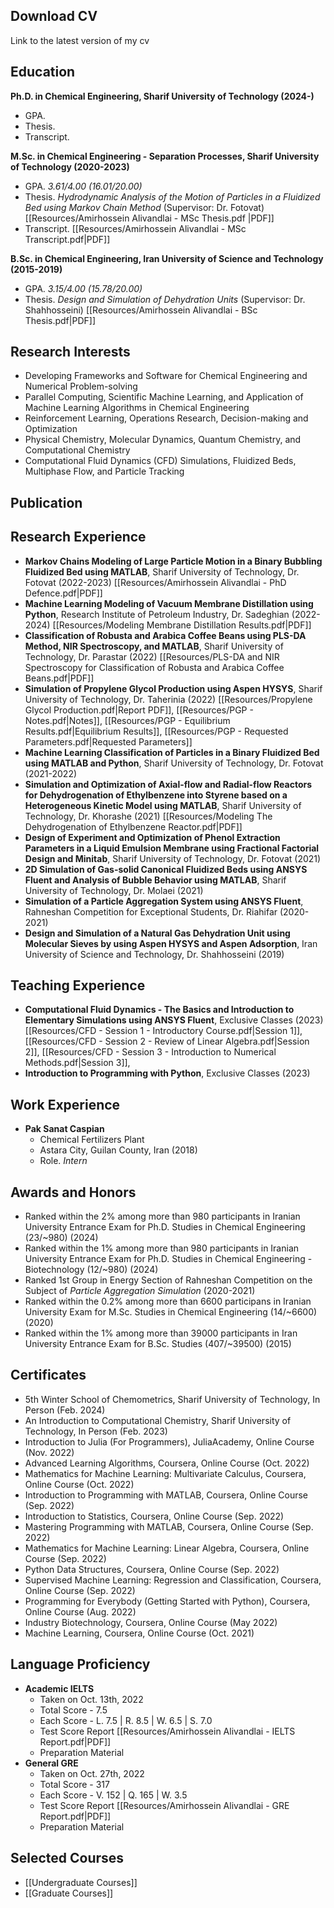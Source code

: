 
## Download CV

Link to the latest version of my cv


## Education

**Ph.D. in Chemical Engineering, Sharif University of Technology (2024-)**
- GPA.
- Thesis.
- Transcript.

**M.Sc. in Chemical Engineering - Separation Processes, Sharif University of Technology (2020-2023)**
- GPA. _3.61/4.00 (16.01/20.00)_
- Thesis. _Hydrodynamic Analysis of the Motion of Particles in a Fluidized Bed using Markov Chain Method_ (Supervisor: Dr. Fotovat) [[Resources/Amirhossein Alivandlai - MSc Thesis.pdf |PDF]]
- Transcript. [[Resources/Amirhossein Alivandlai - MSc Transcript.pdf|PDF]]

**B.Sc. in Chemical Engineering, Iran University of Science and Technology (2015-2019)**
- GPA. _3.15/4.00 (15.78/20.00)_
- Thesis. _Design and Simulation of Dehydration Units_ (Supervisor: Dr. Shahhosseini) [[Resources/Amirhossein Alivandlai - BSc Thesis.pdf|PDF]]

## Research Interests

- Developing Frameworks and Software for Chemical Engineering and Numerical Problem-solving
- Parallel Computing, Scientific Machine Learning, and Application of Machine Learning Algorithms in Chemical Engineering
- Reinforcement Learning, Operations Research, Decision-making and Optimization
- Physical Chemistry, Molecular Dynamics, Quantum Chemistry, and Computational Chemistry
- Computational Fluid Dynamics (CFD) Simulations, Fluidized Beds, Multiphase Flow, and Particle Tracking


## Publication



## Research Experience

- **Markov Chains Modeling of Large Particle Motion in a Binary Bubbling Fluidized Bed using MATLAB**, Sharif University of Technology, Dr. Fotovat (2022-2023) [[Resources/Amirhossein Alivandlai - PhD Defence.pdf|PDF]]
- **Machine Learning Modeling of Vacuum Membrane Distillation using Python**, Research Institute of Petroleum Industry, Dr. Sadeghian (2022-2024) [[Resources/Modeling Membrane Distillation Results.pdf|PDF]]
- **Classification of Robusta and Arabica Coffee Beans using PLS-DA Method, NIR Spectroscopy, and MATLAB**, Sharif University of Technology, Dr. Parastar (2022) [[Resources/PLS-DA and NIR Spectroscopy for Classification of Robusta and Arabica Coffee Beans.pdf|PDF]]
- **Simulation of Propylene Glycol Production using Aspen HYSYS**, Sharif University of Technology, Dr. Taherinia (2022) [[Resources/Propylene Glycol Production.pdf|Report PDF]], [[Resources/PGP - Notes.pdf|Notes]], [[Resources/PGP - Equilibrium Results.pdf|Equilibrium Results]], [[Resources/PGP - Requested Parameters.pdf|Requested Parameters]]
- **Machine Learning Classification of Particles in a Binary Fluidized Bed using MATLAB and Python**, Sharif University of Technology, Dr. Fotovat (2021-2022)
- **Simulation and Optimization of Axial-flow and Radial-flow Reactors for Dehydrogenation of Ethylbenzene into Styrene based on a Heterogeneous Kinetic Model using MATLAB**, Sharif University of Technology, Dr. Khorashe (2021) [[Resources/Modeling The Dehydrogenation of Ethylbenzene Reactor.pdf|PDF]]
- **Design of Experiment and Optimization of Phenol Extraction Parameters in a Liquid Emulsion Membrane using Fractional Factorial Design and Minitab**, Sharif University of Technology, Dr. Fotovat (2021)
- **2D Simulation of Gas-solid Canonical Fluidized Beds using ANSYS Fluent and Analysis of Bubble Behavior using MATLAB**, Sharif University of Technology, Dr. Molaei (2021)
- **Simulation of a Particle Aggregation System using ANSYS Fluent**, Rahneshan Competition for Exceptional Students, Dr. Riahifar (2020-2021)
- **Design and Simulation of a Natural Gas Dehydration Unit using Molecular Sieves by using Aspen HYSYS and Aspen Adsorption**, Iran University of Science and Technology, Dr. Shahhosseini (2019)


## Teaching Experience

- **Computational Fluid Dynamics - The Basics and Introduction to Elementary Simulations using ANSYS Fluent**, Exclusive Classes (2023) [[Resources/CFD - Session 1 - Introductory Course.pdf|Session 1]], [[Resources/CFD - Session 2 - Review of Linear Algebra.pdf|Session 2]], [[Resources/CFD - Session 3 - Introduction to Numerical Methods.pdf|Session 3]], 
- **Introduction to Programming with Python**, Exclusive Classes (2023)


## Work Experience

- **Pak Sanat Caspian**
	- Chemical Fertilizers Plant
	- Astara City, Guilan County, Iran (2018)
	- Role. _Intern_

## Awards and Honors

- Ranked within the 2% among more than 980 participants in Iranian University Entrance Exam for Ph.D. Studies in Chemical Engineering (23/~980) (2024)
- Ranked within the 1% among more than 980 participants in Iranian University Entrance Exam for Ph.D. Studies in Chemical Engineering - Biotechnology (12/~980) (2024)
- Ranked 1st Group in Energy Section of Rahneshan Competition on the Subject of _Particle Aggregation Simulation_ (2020-2021)
- Ranked within the 0.2% among more than 6600 participans in Iranian University Exam for M.Sc. Studies in Chemical Engineering (14/~6600) (2020)
- Ranked within the 1% among more than 39000 participants in Iran University Entrance Exam for B.Sc. Studies (407/~39500) (2015)


## Certificates

- 5th Winter School of Chemometrics, Sharif University of Technology, In Person (Feb. 2024)
- An Introduction to Computational Chemistry, Sharif University of Technology, In Person (Feb. 2023)
- Introduction to Julia (For Programmers), JuliaAcademy, Online Course (Nov. 2022)
- Advanced Learning Algorithms, Coursera, Online Course (Oct. 2022)
- Mathematics for Machine Learning: Multivariate Calculus, Coursera, Online Course (Oct. 2022)
- Introduction to Programming with MATLAB, Coursera, Online Course (Sep. 2022)
- Introduction to Statistics, Coursera, Online Course (Sep. 2022)
- Mastering Programming with MATLAB, Coursera, Online Course (Sep. 2022)
- Mathematics for Machine Learning: Linear Algebra, Coursera, Online Course (Sep. 2022)
- Python Data Structures, Coursera, Online Course (Sep. 2022)
- Supervised Machine Learning: Regression and Classification, Coursera, Online Course (Sep. 2022)
- Programming for Everybody (Getting Started with Python), Coursera, Online Course (Aug. 2022)
- Industry Biotechnology, Coursera, Online Course (May 2022)
- Machine Learning, Coursera, Online Course (Oct. 2021)

## Language Proficiency

- **Academic IELTS** 
	- Taken on Oct. 13th, 2022
	- Total Score - 7.5
	- Each Score - L. 7.5 | R. 8.5 | W. 6.5 | S. 7.0
	- Test Score Report [[Resources/Amirhossein Alivandlai - IELTS Report.pdf|PDF]]
	- Preparation Material
- **General GRE**
	- Taken on Oct. 27th, 2022
	- Total Score - 317
	- Each Score - V. 152 | Q. 165 | W. 3.5
	- Test Score Report [[Resources/Amirhossein Alivandlai - GRE Report.pdf|PDF]]
	- Preparation Material

## Selected Courses

- [[Undergraduate Courses]]
- [[Graduate Courses]]

